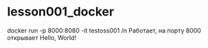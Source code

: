 # lesson001_docker
docker run -p 8000:8080 -it testoss001 /n
Работает, на порту 8000 открывает Hello, World!
